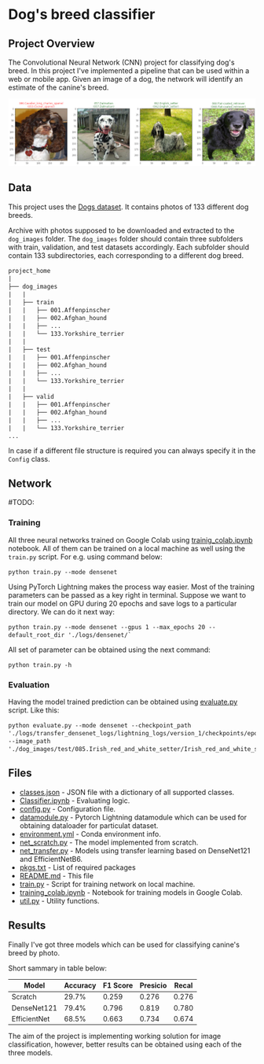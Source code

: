 [//]: # (Image References)

[image1]: ./images/result.png "Sample Output"
[image2]: ./images/vgg16_model.png "VGG-16 Model Layers"
[image3]: ./images/vgg16_model_draw.png "VGG16 Model Figure"

# Dog's breed classifier

## Project Overview

The Convolutional Neural Network (CNN) project for classifying dog's breed. In this project I've implemented a pipeline that can be used within a web or mobile app. Given an image of a dog, the network will identify an estimate of the canine's breed.  

![Sample Output][image1]

## Data

This project uses the [Dogs dataset](https://s3-us-west-1.amazonaws.com/udacity-aind/dog-project/dogImages.zip). It contains photos of 133 different dog breeds.

Archive with photos supposed to be downloaded and extracted to the `dog_images` folder. The `dog_images` folder should contain three subfolders with train, validation, and test datasets accordingly. Each subfolder should contain 133 subdirectories, each corresponding to a different dog breed.

```
project_home
|
├── dog_images
|   |
|   ├── train
|   |   ├── 001.Affenpinscher
|   |   ├── 002.Afghan_hound
|   |   ├── ...
|   |   └── 133.Yorkshire_terrier
|   |
|   ├── test
|   |   ├── 001.Affenpinscher
|   |   ├── 002.Afghan_hound
|   |   ├── ...
|   |   └── 133.Yorkshire_terrier
|   |
|   ├── valid
|   |   ├── 001.Affenpinscher
|   |   ├── 002.Afghan_hound
|   |   ├── ...
|   |   └── 133.Yorkshire_terrier
...
```

In case if a different file structure is required you can always specify it in the `Config` class.

## Network

#TODO:

### Training

All three neural networks trained on Google Colab using [trainig_colab.ipynb](./trainig_colab.ipynb) notebook. All of them can be trained on a local machine as well using the `train.py` script. For e.g. using command below:

```
python train.py --mode densenet
```

Using PyTorch Lightning makes the process way easier. Most of the training parameters can be passed as a key right in terminal. Suppose we want to train our model on GPU during 20 epochs and save logs to a particular directory. We can do it next way:

```
python train.py --mode densenet --gpus 1 --max_epochs 20 --default_root_dir './logs/densenet/`
```

All set of parameter can be obtained using the next command:

```
python train.py -h
```

### Evaluation

Having the model trained prediction can be obtained using [evaluate.py](./evaluate.py) script. Like this:

```
python evaluate.py --mode densenet --checkpoint_path './logs/transfer_densenet_logs/lightning_logs/version_1/checkpoints/epoch=4.ckpt' --image_path './dog_images/test/085.Irish_red_and_white_setter/Irish_red_and_white_setter_05766.jpg'
```

## Files

* [classes.json](./classes.json) - JSON file with a dictionary of all supported classes.
* [Classifier.ipynb](./Classifier.ipynb) - Evaluating logic.
* [config.py](./config.py) - Configuration file.
* [datamodule.py](./datamodule.py) - Pytorch Lightning datamodule which can be used for obtaining dataloader for particulat dataset.
* [environment.yml](./environment.yml) - Conda environment info.
* [net_scratch.py](./net.py) - The model implemented from scratch.
* [net_transfer.py](./net_transfer_densenet121.py) - Models using transfer learning based on DenseNet121 and EfficientNetB6.
* [pkgs.txt](./pkgs.txt) - List of required packages
* [README.md](./README.md) - This file
* [train.py](./train.py) - Script for training network on local machine.
* [training_colab.ipynb](./training_colab.ipynb) - Notebook for training models in Google Colab.
* [util.py](./util.py) - Utility functions.

## Results

Finally I've got three models which can be used for classifying canine's breed by photo.

Short sammary in table below:

|Model			|Accuracy		|F1 Score		|Presicio	|Recal		|
|---------------|---------------|---------------|-----------|-----------|
|Scratch		|29.7%			|0.259			|0.276		|0.276		|
|DenseNet121	|79.4%			|0.796			|0.819		|0.780		|
|EfficientNet	|68.5%			|0.663			|0.734		|0.674		|

The aim of the project is implementing working solution for image classification, however, better results can be obtained using each of the three models.